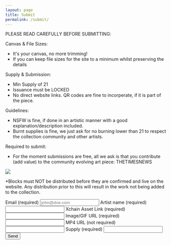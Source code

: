 ```yaml
---
layout: page
title: Submit
permalink: /submit/
---
```


PLEASE READ CAREFULLY BEFORE SUBMITTING:

Canvas & File Sizes:
- It's your canvas, no more trimming!
- If you can keep file sizes for the site to a minimum whilst preserving the details

Supply & Submission:
- Min Supply of 21
- Issuance must be LOCKED
- No direct website links. QR codes are fine to incorperate, if it is part of the piece.

Guidelines:
- NSFW is fine, if done in an artistic manner with a good explanation/description included.
- Burnt supplies is fine, we just ask for no burning lower than 21 to respect the collection community and other artists.

Required to submit:
- For the moment submissions are free, all we ask is that you contribute (add value) to the community evolving art piece: THETIMESNEWS

<img src="https://bafybeid56ngwqopaj2afzil5ohdqligfcsz65rqccmxocidrfkzcw44tsy.ipfs.nftstorage.link/" max-width="100%" height="auto">

*Blocks must NOT be distributed before they are confirmed and live on the website. Any distribution prior to this will result in the work not being added to the collection.

<form
  action="https://usebasin.com/f/17f8ff352369"
  method="POST"
  enctype="multipart/form-data"
  id="submisions"
>
<label for="email">Email <span class="small">(required)</span></label>
<input type="email" name="email" placeholder="john@doe.com" required />
<label for="text">Artist name <span class="small">(required)</span></label>
<input type="text" name="Artist Name" />
<label for="text">Xchain Asset Link <span class="small">(required)</span></label>
<input type="text" name="Asset Link" />
<label for="text">Image/GIF URL <span class="small">(required)</span></label>
<input type="text" name="Image/GIF URL" />
<label for="text">MP4 URL <span class="small">(not required)</span></label>
<input type="text" name="MP4 URL" />
<label for="text">Supply <span class="small">(required)</span></label>
<input type="text" name="Token Supply" />
<button type="submit" id="form-button">Send</button>
<div id="form-message"></div>
</form>

<script type="text/javascript">
var form = document.getElementById("my-contact-form");
var formMessage = document.getElementById("form-button");
var formButton = document.getElementById("form-button");
form.onsubmit = function(event) {
  event.preventDefault();

  if (confirm("Please make sure your submission is correct") == true) {
    formMessage.innerHTML = "Sending...";
    formMessage.disabled = true;
    var formData = new FormData(form);
    var xhr = new XMLHttpRequest();
    xhr.open("POST", form.action, true);
    xhr.onload = function(e) {
      console.log(xhr);
      if (xhr.status === 200) {
        formMessage.innerHTML = "Thank you!";
      } else {
        formMessage.innerHTML = "Please try again!"
        formMessage.disabled = false;
      }
    };
    xhr.send(formData);
  }
};
</script>
